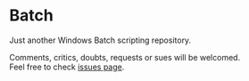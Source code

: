 # Batch
Just another Windows Batch scripting repository.

Comments, critics, doubts, requests or sues will be welcomed.<br>
Feel free to check [issues page](https://github.com/FIN392/Batch/issues/).
